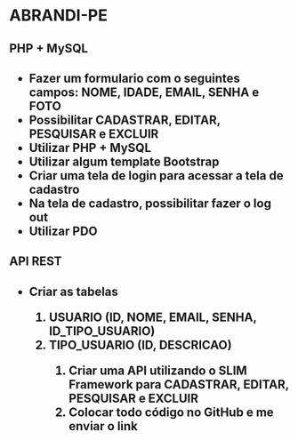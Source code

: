 # ABRANDI-PE

<h2>PHP + MySQL<h2>

<p>
<ul>
<li>Fazer um formulario com o seguintes campos: NOME, IDADE, EMAIL, SENHA e FOTO</li>

<li>Possibilitar CADASTRAR, EDITAR, PESQUISAR e EXCLUIR</li>

<li>Utilizar PHP + MySQL</li>

<li>Utilizar algum template Bootstrap</li>

<li>Criar uma tela de login para acessar a tela de cadastro</li>

<li>Na tela de cadastro, possibilitar fazer o log out</li>

<li>Utilizar PDO</li>
</ul>
</p>


<h2>API REST<h2>
<p>
<ul>
<li>Criar as tabelas</li>
  <ol>
<li>USUARIO (ID, NOME, EMAIL, SENHA, ID_TIPO_USUARIO)</li>
<li>TIPO_USUARIO (ID, DESCRICAO)</li>
<ol>
<li>Criar uma API utilizando o SLIM Framework para CADASTRAR, EDITAR, PESQUISAR e EXCLUIR</li>

<li>Colocar todo código no GitHub e me enviar o link</li>
</ul>
</p>
